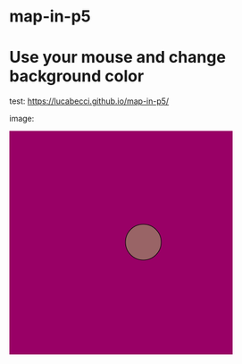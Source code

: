 # map-in-p5

# Use your mouse and change background color
test: https://lucabecci.github.io/map-in-p5/

image: 

![img](https://github.com/lucabecci/map-in-p5/blob/master/git.png)
